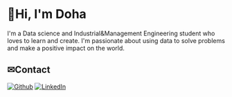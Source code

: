 <h1>🐋Hi, I'm Doha</h1>
<p>I'm a Data science and Industrial&Management Engineering student who loves to learn and create. I'm passionate about using data to solve problems and make a positive impact on the world.</p>

<h2>✉Contact</h2>
<p><a href="https://github.com/DohaLim" target="_blank"><img alt="Github" src="https://img.shields.io/badge/GitHub-%2312100E.svg?&style=for-the-badge&logo=Github&logoColor=white" /></a> </a> <a href="https://www.linkedin.com/in/doha-lim-7b8854262" target="_blank"><img alt="LinkedIn" src="https://img.shields.io/badge/linkedin-%230077B5.svg?&style=for-the-badge&logo=linkedin&logoColor=white" /></a>
</p>
